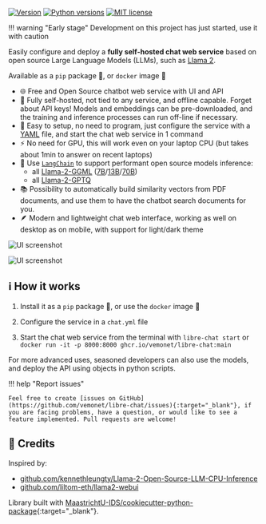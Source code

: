 [![Version](https://img.shields.io/pypi/v/libre-chat)](https://pypi.org/project/libre-chat) [![Python versions](https://img.shields.io/pypi/pyversions/libre-chat)](https://pypi.org/project/libre-chat) [![MIT license](https://img.shields.io/pypi/l/libre-chat)](https://github.com/vemonet/libre-chat/blob/main/LICENSE)

!!! warning "Early stage"
	Development on this project has just started, use it with caution

Easily configure and deploy a **fully self-hosted chat web service** based on open source Large Language Models (LLMs), such as [Llama 2](https://ai.meta.com/llama/).

Available as a `pip` package 🐍, or `docker` image 🐳

- 🌐 Free and Open Source chatbot web service with UI and API
- 🏡 Fully self-hosted, not tied to any service, and offline capable. Forget about API keys! Models and embeddings can be pre-downloaded, and the training and inference processes can run off-line if necessary.
- 🧞 Easy to setup, no need to program, just configure the service with a [YAML](https://yaml.org/) file, and start the chat web service in 1 command
- ⚡ No need for GPU, this will work even on your laptop CPU (but takes about 1min to answer on recent laptops)
- 🦜 Use [`LangChain`](https://python.langchain.com) to support performant open source models inference:
    - all [Llama-2-GGML](https://huggingface.co/TheBloke/Llama-2-7B-Chat-GGML) ([7B](https://huggingface.co/TheBloke/Llama-2-7B-Chat-GGML)/[13B](https://huggingface.co/llamaste/Llama-2-13b-chat-hf)/[70B](https://huggingface.co/llamaste/Llama-2-70b-chat-hf))
    - all [Llama-2-GPTQ](https://huggingface.co/TheBloke/Llama-2-7b-Chat-GPTQ)
- 📚 Possibility to automatically build similarity vectors from PDF documents, and use them to have the chatbot search documents for you.
- 🪶 Modern and lightweight chat web interface, working as well on desktop as on mobile, with support for light/dark theme


![UI screenshot](https://raw.github.com/vemonet/libre-chat/main/docs/assets/screenshot.png)

![UI screenshot](https://raw.github.com/vemonet/libre-chat/main/docs/assets/screenshot-light.png)

## ℹ️ How it works

1. Install it as a `pip` package 🐍, or use the `docker` image 🐳

2. Configure the service in a `chat.yml` file

3. Start the chat web service from the terminal with `libre-chat start` or `docker run -it -p 8000:8000 ghcr.io/vemonet/libre-chat:main`

For more advanced uses, seasoned developers can also use the models, and deploy the API using objects in python scripts.

!!! help "Report issues"

    Feel free to create [issues on GitHub](https://github.com/vemonet/libre-chat/issues){:target="_blank"}, if you are facing problems, have a question, or would like to see a feature implemented. Pull requests are welcome!

<!--

## 🗃️ Projects using libre-chat

Here are some projects using `libre-chat`:

* TODO
-->

## 🤝 Credits

Inspired by:

- [github.com/kennethleungty/Llama-2-Open-Source-LLM-CPU-Inference](https://github.com/kennethleungty/Llama-2-Open-Source-LLM-CPU-Inference)
- [github.com/liltom-eth/llama2-webui](https://github.com/liltom-eth/llama2-webui)

Library built with [MaastrichtU-IDS/cookiecutter-python-package](https://github.com/MaastrichtU-IDS/cookiecutter-python-package){:target="_blank"}.
